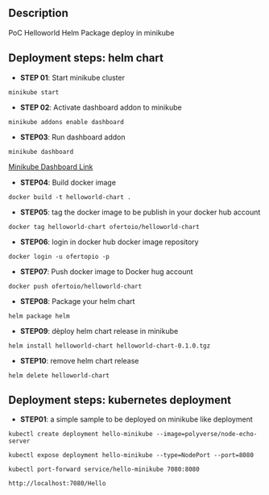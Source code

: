 ## Description

PoC Helloworld Helm Package deploy in minikube

## Deployment steps: helm chart

- **STEP 01**: Start minikube cluster
```shell
minikube start
```

- **STEP 02**: Activate dashboard addon to minikube
```shell
minikube addons enable dashboard
```

- **STEP03**: Run dashboard addon
```shell
minikube dashboard
```
[Minikube Dashboard Link](http://127.0.0.1:39221/api/v1/namespaces/kubernetes-dashboard/services/http:kubernetes-dashboard:/proxy/#/service?namespace=default)

- **STEP04**: Build docker image
```shell
docker build -t helloworld-chart .
```

- **STEP05**: tag the docker image to be publish in your docker hub account
```shell
docker tag helloworld-chart ofertoio/helloworld-chart
```

- **STEP06**: login in docker hub docker image repository
```shell
docker login -u ofertopio -p
```

- **STEP07**: Push docker image to Docker hug account
```shell
docker push ofertoio/helloworld-chart
```

- **STEP08**: Package your helm chart
```shell
helm package helm
```

- **STEP09**: dèploy helm chart release in minikube
```shell
helm install helloworld-chart helloworld-chart-0.1.0.tgz
```

- **STEP10**: remove helm chart release
```shell
helm delete helloworld-chart
```

## Deployment steps: kubernetes deployment

- **STEP01**: a simple sample to be deployed on minikube like deployment
```shell
kubectl create deployment hello-minikube --image=polyverse/node-echo-server
```

```shell
kubectl expose deployment hello-minikube --type=NodePort --port=8080
```

```shell
kubectl port-forward service/hello-minikube 7080:8080

http://localhost:7080/Hello
```

